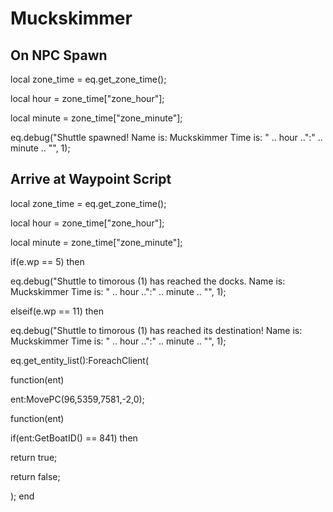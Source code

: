# Muckskimmer
## On NPC Spawn

local zone_time = eq.get_zone_time();

local hour = zone_time["zone_hour"];

local minute = zone_time["zone_minute"];

eq.debug("Shuttle spawned! Name is: Muckskimmer Time is: " .. hour ..":" .. minute .. "", 1);
## Arrive at Waypoint Script

local zone_time = eq.get_zone_time();

local hour = zone_time["zone_hour"];

local minute = zone_time["zone_minute"];

if(e.wp == 5) then


eq.debug("Shuttle to timorous (1) has reached the docks.  Name is: Muckskimmer Time is: " .. hour ..":" .. minute .. "", 1);

elseif(e.wp == 11) then


eq.debug("Shuttle to timorous (1) has reached its destination! Name is: Muckskimmer Time is: " .. hour ..":" .. minute .. "", 1);


eq.get_entity_list():ForeachClient(



function(ent)




ent:MovePC(96,5359,7581,-2,0);






function(ent)




if(ent:GetBoatID() == 841) then





return true;







return false;




);
end